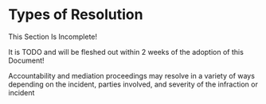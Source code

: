 # Types of Resolution

<div class="warning">
This Section Is Incomplete! 

It is TODO and will be fleshed out within 2 weeks of the adoption of this Document!
</div>

Accountability and mediation proceedings may resolve in a variety of ways depending on the incident, parties involved, and severity of the infraction or incident

